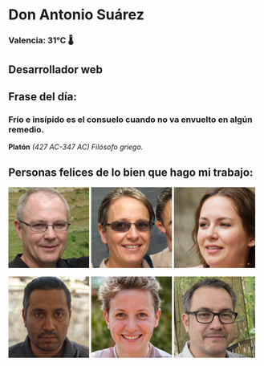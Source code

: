 # Don Antonio Suárez
### Valencia:  31°C 🌡️
## Desarrollador web
## Frase del día:
<!-- START QUOTE -->
### Frío e insípido es el consuelo cuando no va envuelto en algún remedio.
**Platón** *(427 AC-347 AC) Filósofo griego.*
<!-- END QUOTE -->






## Personas felices de lo bien que hago mi trabajo:

<p float="left">
  <img src="src/image_0.png" width="32%" />
  <img src="src/image_1.png" width="32%" /> 
  <img src="src/image_2.png" width="32%" />
</p>
<p float="left">
  <img src="src/image_3.png" width="32%" />
  <img src="src/image_4.png" width="32%" /> 
  <img src="src/image_5.png" width="32%" />
</p>